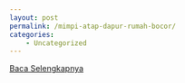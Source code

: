```yaml
---
layout: post
permalink: /mimpi-atap-dapur-rumah-bocor/
categories:
    - Uncategorized
---
```


[Baca Selengkapnya](/08)
